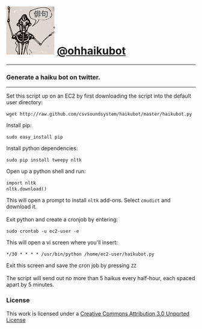 ![haikubot](haikubot.png) [@ohhaikubot](http://www.twitter.com/ohhaikubot)
========================
-------------------------------------
### Generate a haiku bot on twitter.
-------------------------------------
Set this script up on an EC2 by first downloading the script into the default user directory:
```
wget http://raw.github.com/csvsoundsystem/haikubot/master/haikubot.py
```
Install pip:
```
sudo easy_install pip
```
Install python dependencies:
```
sudo pip install tweepy nltk 
```
Open up a python shell and run:
```
import nltk
nltk.download()
```
This will open a prompt to install `nltk` add-ons.  Select `cmudict` and download it.
<br/>
<br/>
Exit python and create a cronjob by entering:
```
sudo crontab -u ec2-user -e
```
This will open a vi screen where you'll insert:
```
*/30 * * * * /usr/bin/python /home/ec2-user/haikubot.py
```
Exit this screen and save the cron job by pressing `ZZ`
<br/>
<br/>
The script will send out no more than 5 haikus every half-hour, each spaced apart by 5 minutes.

### License

This work is licensed under a [Creative Commons Attribution 3.0 Unported License](http://creativecommons.org/licenses/by/3.0/deed.en_US)

